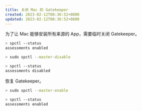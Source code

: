 ```yaml
---
title: 关闭 Mac 的 Gatekeeper
created: 2023-02-12T08:36:52+0800
updated: 2023-02-12T08:36:52+0800
---
```



为了让 Mac 能够安装所有来源的 App，需要临时关闭 Gatekeeper。

```sh
> spctl --status
assessments enabled

> sudo spctl --master-disable

> spctl --status
assessments disabled
```

恢复 Gatekeeper。

```sh
> sudo spctl --master-enable

> spctl --status
assessments enabled
```
